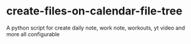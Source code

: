 # create-files-on-calendar-file-tree
A python script for create daily note, work note, workouts,  yt video and more all configurable
